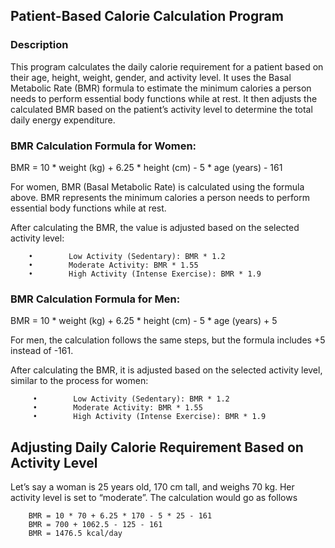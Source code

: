  ## **Patient-Based Calorie Calculation Program**
### Description

This program calculates the daily calorie requirement for a patient based on their age, height, weight, gender, and activity level. It uses the Basal Metabolic Rate (BMR) formula to estimate the minimum calories a person needs to perform essential body functions while at rest. It then adjusts the calculated BMR based on the patient’s activity level to determine the total daily energy expenditure.

 ### BMR Calculation Formula for Women:

 BMR = 10 * weight (kg) + 6.25 * height (cm) - 5 * age (years) - 161

For women, BMR (Basal Metabolic Rate) is calculated using the formula above. BMR represents the minimum calories a person needs to perform essential body functions while at rest.

After calculating the BMR, the value is adjusted based on the selected activity level:

        •        Low Activity (Sedentary): BMR * 1.2
        •        Moderate Activity: BMR * 1.55
        •        High Activity (Intense Exercise): BMR * 1.9

### BMR Calculation Formula for Men:

BMR = 10 * weight (kg) + 6.25 * height (cm) - 5 * age (years) + 5

For men, the calculation follows the same steps, but the formula includes +5 instead of -161.

After calculating the BMR, it is adjusted based on the selected activity level, similar to the process for women:

         •        Low Activity (Sedentary): BMR * 1.2
         •        Moderate Activity: BMR * 1.55
         •        High Activity (Intense Exercise): BMR * 1.9
## Adjusting Daily Calorie Requirement Based on Activity Level ##

Let’s say a woman is 25 years old, 170 cm tall, and weighs 70 kg. Her activity level is set to “moderate”. The calculation would go as follows

     
        BMR = 10 * 70 + 6.25 * 170 - 5 * 25 - 161
        BMR = 700 + 1062.5 - 125 - 161
        BMR = 1476.5 kcal/day
